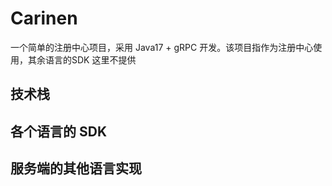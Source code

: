 # Carinen

一个简单的注册中心项目，采用 Java17 + gRPC 开发。该项目指作为注册中心使用，其余语言的SDK 这里不提供

## 技术栈


## 各个语言的 SDK


## 服务端的其他语言实现


